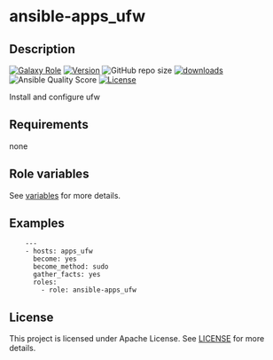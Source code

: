 # ansible-apps_ufw

## Description

[![Galaxy Role](https://img.shields.io/badge/galaxy-apps_ufw-purple?style=flat)](https://galaxy.ansible.com/lotusnoir/apps_ufw)
[![Version](https://img.shields.io/github/release/lotusnoir/ansible-apps_ufw.svg)](https://github.com/lotusnoir/ansible-apps_ufw/releases/latest)
![GitHub repo size](https://img.shields.io/github/repo-size/lotusnoir/ansible-apps_ufw?color=orange&style=flat)
[![downloads](https://img.shields.io/ansible/role/d/56848)](https://galaxy.ansible.com/lotusnoir/apps_ufw)
![Ansible Quality Score](https://img.shields.io/ansible/quality/56848)
[![License](https://img.shields.io/badge/license-Apache--2.0-brightgreen?style=flat)](https://opensource.org/licenses/Apache-2.0)

Install and configure ufw

## Requirements

none

## Role variables

See [variables](/defaults/main.yml) for more details.

## Examples

        ---
        - hosts: apps_ufw
          become: yes
          become_method: sudo
          gather_facts: yes
          roles:
            - role: ansible-apps_ufw


## License

This project is licensed under Apache License. See [LICENSE](/LICENSE) for more details.

